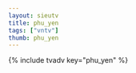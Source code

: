 ```yaml
--- 
layout: sieutv
title: phu_yen
tags: ["vntv"]
thumb: phu_yen
---
```

{% include tvadv key="phu_yen" %}
